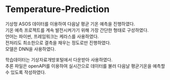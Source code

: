 # Temperature-Prediction

기상청 ASOS 데이터를 이용하여 다음날 평균 기온 예측을 진행하였다.  
기온 예측 프로젝트를 계속 발전시켜가기 위해 가장 간단한 형태로 구성하였다.  
언어는 파이썬, 프레임워크는 케라스를 사용하였다.  
전처리도 최소한으로 결측을 채우는 정도로만 진행하였다.  
모델은 DNN을 사용하였다.  

학습데이터는 기상자료개방포털에서 다운받아 사용하였다.  
추론 파일은 openAPI를 이용하여 실시간으로 데이터를 불러 다음날 평균기온을 예측할 수 있도록 작성하였다.  
 
